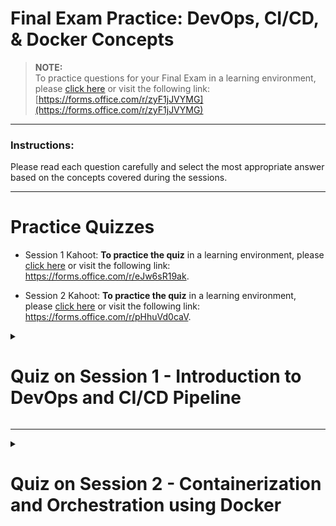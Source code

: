 # Final Exam Practice: DevOps, CI/CD, & Docker Concepts

> **NOTE:**  
> To practice questions for your Final Exam in a learning environment, please [click here](https://forms.office.com/r/zyF1jJVYMG) or visit the following link:  
> [https://forms.office.com/r/zyF1jJVYMG](https://forms.office.com/r/zyF1jJVYMG)

---
### Instructions:
Please read each question carefully and select the most appropriate answer based on the concepts covered during the sessions.

---

# Practice Quizzes

- Session 1 Kahoot: **To practice the quiz** in a learning environment, please [click here](https://forms.office.com/r/eJw6sR19ak) or visit the following link: https://forms.office.com/r/eJw6sR19ak.

- Session 2 Kahoot: **To practice the quiz** in a learning environment, please [click here](https://forms.office.com/r/pHhuVd0caV) or visit the following link: https://forms.office.com/r/pHhuVd0caV.


<details>
<summary><h1>Quiz on Session 1 - Introduction to DevOps and CI/CD Pipeline</h1></summary>

**To practice the quiz** in a learning environment, please [click here](https://forms.office.com/r/eJw6sR19ak) or visit the following link: https://forms.office.com/r/eJw6sR19ak.

---

## Questions

1. **What does CI/CD stand for?**
   - [ ] a) Continuous Integration/Continuous Deployment
   - [ ] b) Continuous Improvement/Continuous Development
   - [ ] c) Code Integration/Code Delivery
   - [ ] d) Computer Integration/Computer Delivery

2. **What is the main purpose of a CI/CD pipeline?**
   - [ ] a) Increase server capacity
   - [ ] b) Manage customer relationships
   - [ ] c) Improve network security
   - [ ] d) Automate software delivery process

3. **Which of these is NOT typically a stage in a CI/CD pipeline?**
   - [ ] a) Build
   - [ ] b) Deploy
   - [ ] c) Test
   - [ ] d) Marketing

4. **Which of these is NOT a key principle of DevOps?**
   - [ ] a) Collaboration
   - [ ] b) Automation
   - [ ] c) Secrecy between Teams (independent teams)
   - [ ] d) Continuous Improvement

5. **What is the purpose of automated testing in a CI/CD pipeline?**
   - [ ] a) To slow down the development process
   - [ ] b) To catch bugs early and ensure code quality
   - [ ] c) To replace manual testing entirely
   - [ ] d) To increase the cost of development

6. **DevOps practices are only applicable to software development and not to operations.**
   - [ ] a) True
   - [ ] b) False

7. **DevOps eliminates the need for separate development and operations teams.**
   - [ ] a) True
   - [ ] b) False

> **NOTE**: Expand the below section after attempting all the above questions to reveal the answers. 
---

<details>
<summary><strong>Reveal quiz answers:</strong></summary>

# Answers

1. a) Continuous Integration/Continuous Deployment  
2. d) Automate software delivery process  
3. d) Marketing  
4. c) Secrecy between Teams (independent teams)  
5. b) To catch bugs early and ensure code quality  
6. b) False  
7. b) False  

</details>
</details>

---

<details>
<summary><h1>Quiz on Session 2 - Containerization and Orchestration using Docker</h1></summary>


**To practice the quiz** in a learning environment, please [click here](https://forms.office.com/r/pHhuVd0caV) or visit the following link: https://forms.office.com/r/pHhuVd0caV.

---

## Questions

1. **What is Docker?** 
   - [ ] a) A programming language
   - [ ] b) A Virtual Machine
   - [ ] c) A containerization platform
   - [ ] d) An operating system

2. **What is a Docker container?** 
   - [ ] a) A Virtual Machine
   - [ ] b) A physical server
   - [ ] c) A storage device
   - [ ] d) A running instance of a Docker image

3. **Which file is used to define a Docker container?** 
   - [ ] a) Containerfile
   - [ ] b) Imagefile
   - [ ] c) Dockerfile
   - [ ] d) requirements.txt

4. **Docker Hub is a registry for Docker images.** 
   - [ ] a) True
   - [ ] b) False

5. **Which of these is NOT a benefit of using containers?** 
   - [ ] a) Portability
   - [ ] b) Efficiency
   - [ ] c) Isolation
   - [ ] d) Monolithic

6. **What is the main difference between a container and a virtual machine?** 
   - [ ] a) Containers are faster to start
   - [ ] b) Containers share the host OS kernel
   - [ ] c) Virtual machines provide better isolation
   - [ ] d) Virtual machines use less disk space

7. **What does the `docker ps` command do?** 
   - [ ] a) List all images
   - [ ] b) List running containers
   - [ ] c) Stop all containers
   - [ ] d) Remove all containers

8. **What is the purpose of the Docker Daemon?** 
   - [ ] a) To build Docker images
   - [ ] b) To store Docker images
   - [ ] c) To manage Docker objects and containers
   - [ ] d) To create Docker networks

> **NOTE**: Expand the below section after attempting all the above questions to reveal the answers. 

---

<details>
<summary><strong>Reveal quiz answers:</strong></summary>

# Answers

1. c) A containerization platform  
2. d) A running instance of a Docker image  
3. c) Dockerfile  
4. a) True  
5. d) Monolithic  
6. b) Containers share the host OS kernel  
7. b) List running containers  
8. c) To manage Docker objects and containers  

</details>

---
